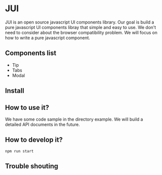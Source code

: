 JUI
====
JUI is an open source javascript UI components library. Our goal is build a pure javascript UI components libray that simple and easy to use. We don't need to consider about the browser compatibility problem. We will focus on how to write a pure javascript component.

Components list
----
- Tip
- Tabs
- Modal

Install
----


How to use it?
----
We have some code sample in the directory example. We will build a detailed API documents in the future.

How to develop it?
----
`npm run start`

Trouble shouting
----